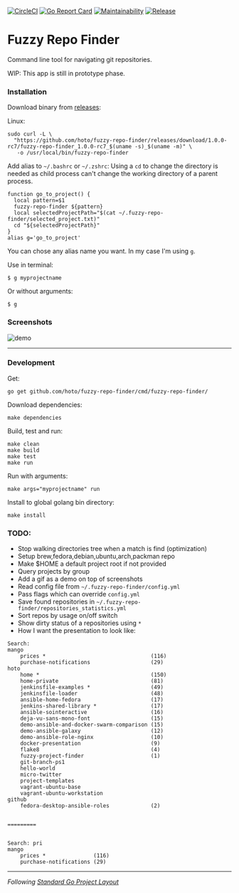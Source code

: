 [![CircleCI](https://circleci.com/gh/hoto/fuzzy-repo-finder/tree/master.svg?style=svg)](https://circleci.com/gh/hoto/fuzzy-repo-finder/tree/master)
[![Go Report Card](https://goreportcard.com/badge/github.com/hoto/fuzzy-repo-finder)](https://goreportcard.com/report/github.com/hoto/fuzzy-repo-finder)
[![Maintainability](https://api.codeclimate.com/v1/badges/27f61a82b9a5589f1a07/maintainability)](https://codeclimate.com/github/hoto/fuzzy-repo-finder/maintainability)
[![Release](https://img.shields.io/github/release/hoto/fuzzy-repo-finder.svg?style=flat-square)](https://github.com/hoto/fuzzy-repo-finder/releases/latest)
# Fuzzy Repo Finder

Command line tool for navigating git repositories.

WIP: This app is still in prototype phase.

### Installation

Download binary from [releases](https://github.com/hoto/fuzzy-repo-finder/releases):

Linux:

    sudo curl -L \
      "https://github.com/hoto/fuzzy-repo-finder/releases/download/1.0.0-rc7/fuzzy-repo-finder_1.0.0-rc7_$(uname -s)_$(uname -m)" \
       -o /usr/local/bin/fuzzy-repo-finder

Add alias to `~/.bashrc` or `~/.zshrc`:
Using a `cd` to change the directory is needed as child process can't change the working directory of a parent process.

    function go_to_project() {
      local pattern=$1
      fuzzy-repo-finder ${pattern}
      local selectedProjectPath="$(cat ~/.fuzzy-repo-finder/selected_project.txt)"
      cd "${selectedProjectPath}"
    }
    alias g='go_to_project'

You can chose any alias name you want. In my case I'm using `g`.

Use in terminal:

    $ g myprojectname
    
Or without arguments:

    $ g

### Screenshots

![demo](https://github.com/hoto/fuzzy-repo-finder/wiki/images/fuzzy-repo-finder-demo-001.png)

---

### Development

Get:

    go get github.com/hoto/fuzzy-repo-finder/cmd/fuzzy-repo-finder/

Download dependencies:

    make dependencies

Build, test and run:

    make clean
    make build
    make test
    make run

Run with arguments:

    make args="myprojectname" run

Install to global golang bin directory:

    make install

### TODO:
* Stop walking directories tree when a match is find (optimization)
* Setup brew,fedora,debian,ubuntu,arch,packman repo
* Make $HOME a default project root if not provided
* Query projects by group
* Add a gif as a demo on top of screenshots
* Read config file from `~/.fuzzy-repo-finder/config.yml`
* Pass flags which can override `config.yml`
* Save found repositories in `~/.fuzzy-repo-finder/repositories_statistics.yml`
* Sort repos by usage on/off switch
* Show dirty status of a repositories using `*`
* How I want the presentation to look like:

```
Search: 
mango
    prices *                                 (116)
    purchase-notifications                   (29)
hoto
    home *                                   (150)
    home-private                             (81)
    jenkinsfile-examples *                   (49)
    jenkinsfile-loader                       (48)
    ansible-home-fedora                      (17)
    jenkins-shared-library *                 (17)
    ansible-sointeractive                    (16)
    deja-vu-sans-mono-font                   (15)
    demo-ansible-and-docker-swarm-comparison (15)
    demo-ansible-galaxy                      (12)
    demo-ansible-role-nginx                  (10)
    docker-presentation                      (9)
    flake8                                   (4)
    fuzzy-project-finder                     (1)
    git-branch-ps1                              
    hello-world                                 
    micro-twitter                               
    project-templates                           
    vagrant-ubuntu-base                         
    vagrant-ubuntu-workstation                  
github
    fedora-desktop-ansible-roles             (2)


=========


Search: pri
mango
    prices *               (116)
    purchase-notifications (29)

```

---
_Following_ [_Standard Go Project Layout_](https://github.com/golang-standards/project-layout)
